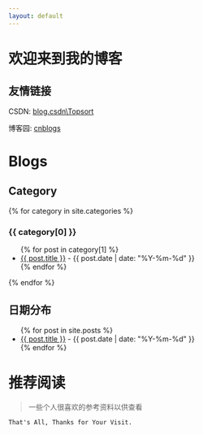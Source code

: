 ```yaml
---
layout: default
---
```


# 欢迎来到我的博客

## 友情链接

CSDN: [blog.csdn\Topsort](https://blog.csdn.net/Topsort)

博客园: [cnblogs](https://www.cnblogs.com/Danzel-Aria233)

# Blogs

## Category
{% for category in site.categories %}
### {{ category[0] }}
<ul>
  {% for post in category[1] %}
    <li>
      <a href="{{ post.url }}">{{ post.title }}</a>
       - {{ post.date | date: "%Y-%m-%d" }}
    </li>
  {% endfor %}
</ul>
{% endfor %}

## 日期分布
<ul>
  {% for post in site.posts %}
    <li>
      <a href="{{ post.url }}">{{ post.title }}</a> - {{ post.date | date: "%Y-%m-%d" }}
    </li>
  {% endfor %}
</ul>

# 推荐阅读
> 一些个人很喜欢的参考资料以供查看


```
That's All, Thanks for Your Visit.
```
